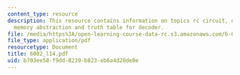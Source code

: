 ```yaml
---
content_type: resource
description: This resource contains information on topics rc circuit, digital memory,
  memory abstraction and truth table for decoder.
file: /media/https%3A/open-learning-course-data-rc.s3.amazonaws.com/6-002-circuits-and-electronics-spring-2007/b703ee58f9dd8239b823eb6a4d20de0e_6002_l14.pdf
file_type: application/pdf
resourcetype: Document
title: 6002_l14.pdf
uid: b703ee58-f9dd-8239-b823-eb6a4d20de0e
---
```

